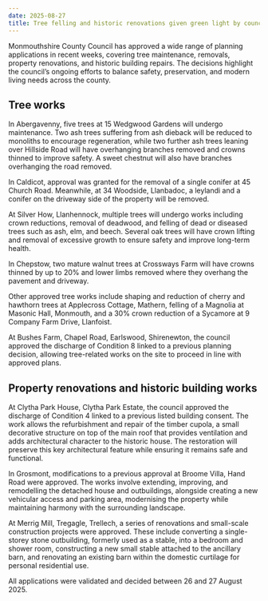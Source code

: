 ```yaml
---
date: 2025-08-27
title: Tree felling and historic renovations given green light by council
---
```


Monmouthshire County Council has approved a wide range of planning applications in recent weeks, covering tree maintenance, removals, property renovations, and historic building repairs. The decisions highlight the council’s ongoing efforts to balance safety, preservation, and modern living needs across the county.

## Tree works

In Abergavenny, five trees at 15 Wedgwood Gardens will undergo maintenance. Two ash trees suffering from ash dieback will be reduced to monoliths to encourage regeneration, while two further ash trees leaning over Hillside Road will have overhanging branches removed and crowns thinned to improve safety. A sweet chestnut will also have branches overhanging the road removed.

In Caldicot, approval was granted for the removal of a single conifer at 45 Church Road. Meanwhile, at 34 Woodside, Llanbadoc, a leylandi and a conifer on the driveway side of the property will be removed.

At Silver How, Llanhennock, multiple trees will undergo works including crown reductions, removal of deadwood, and felling of dead or diseased trees such as ash, elm, and beech. Several oak trees will have crown lifting and removal of excessive growth to ensure safety and improve long-term health.

In Chepstow, two mature walnut trees at Crossways Farm will have crowns thinned by up to 20% and lower limbs removed where they overhang the pavement and driveway.

Other approved tree works include shaping and reduction of cherry and hawthorn trees at Applecross Cottage, Mathern, felling of a Magnolia at Masonic Hall, Monmouth, and a 30% crown reduction of a Sycamore at 9 Company Farm Drive, Llanfoist.

At Bushes Farm, Chapel Road, Earlswood, Shirenewton, the council approved the discharge of Condition 8 linked to a previous planning decision, allowing tree-related works on the site to proceed in line with approved plans.

## Property renovations and historic building works

At Clytha Park House, Clytha Park Estate, the council approved the discharge of Condition 4 linked to a previous listed building consent. The work allows the refurbishment and repair of the timber cupola, a small decorative structure on top of the main roof that provides ventilation and adds architectural character to the historic house. The restoration will preserve this key architectural feature while ensuring it remains safe and functional.

In Grosmont, modifications to a previous approval at Broome Villa, Hand Road were approved. The works involve extending, improving, and remodelling the detached house and outbuildings, alongside creating a new vehicular access and parking area, modernising the property while maintaining harmony with the surrounding landscape.

At Merrig Mill, Tregagle, Trellech, a series of renovations and small-scale construction projects were approved. These include converting a single-storey stone outbuilding, formerly used as a stable, into a bedroom and shower room, constructing a new small stable attached to the ancillary barn, and renovating an existing barn within the domestic curtilage for personal residential use.

All applications were validated and decided between 26 and 27 August 2025.
